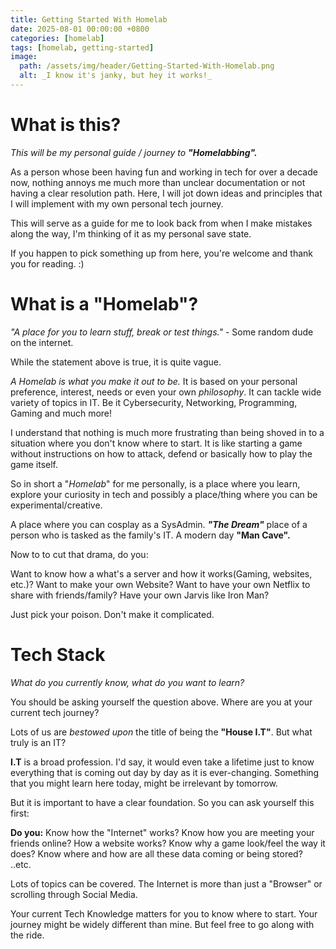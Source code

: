 ```yaml
---
title: Getting Started With Homelab
date: 2025-08-01 00:00:00 +0800
categories: [homelab]
tags: [homelab, getting-started]
image:
  path: /assets/img/header/Getting-Started-With-Homelab.png
  alt: _I know it's janky, but hey it works!_
---
```


# What is this?
*This will be my personal guide / journey to **"Homelabbing".*** 

As a person whose been having fun and working in tech for over a decade now, nothing annoys me much more than unclear documentation or not having a clear resolution path. Here, I will jot down ideas and principles that I will implement with my own personal tech journey.

This will serve as a guide for me to look back from when I make mistakes along the way, I'm thinking of it as my personal save state. 

If you happen to pick something up from here, you're welcome and thank you for reading. :) 

# What is a "Homelab"?
*"A place for you to learn stuff, break or test things."* - Some random dude on the internet. 

While the statement above is true, it is quite vague. 

*A Homelab is what you make it out to be.* It is based on your personal preference, interest, needs or even your own *philosophy*. It can tackle wide variety of topics in IT. Be it Cybersecurity, Networking, Programming, Gaming and much more!

I understand that nothing is much more frustrating than being shoved in to a situation where you don't know where to start. It is like starting a game without instructions on how to attack, defend or basically how to play the game itself. 

So in short a "*Homelab*" for me personally, is a place where you learn, explore your curiosity in tech and possibly a place/thing where you can be experimental/creative. 

A place where you can cosplay as a SysAdmin. ***"The Dream"*** place of a person who is tasked as the family's IT. A modern day **"Man Cave".**

Now to to cut that drama, do you:

Want to know how a what's a server and how it works(Gaming, websites, etc.)? 
Want to make your own Website? 
Want to have your own Netflix to share with friends/family? 
Have your own Jarvis like Iron Man? 

Just pick your poison. Don't make it complicated. 

# Tech Stack
*What do you currently know, what do you want to learn?* 

You should be asking yourself the question above. Where are you at your current tech journey? 

Lots of us are *bestowed* *upon* the title of being the **"House I.T"**. But what truly is an IT? 

**I.T** is a broad profession. I'd say, it would even take a lifetime just to know everything that is coming out day by day as it is ever-changing. Something that you might learn here today, might be irrelevant by tomorrow. 

But it is important to have a clear foundation. So you can ask yourself this first: 

**Do you:** 
Know how the "Internet" works? 
Know how you are meeting your friends online? How a website works?
Know why a game look/feel the way it does? 
Know where and how are all these data coming or being stored? 
..etc.

Lots of topics can be covered. The Internet is more than just a "Browser" or scrolling through Social Media. 

Your current Tech Knowledge matters for you to know where to start. Your journey might be widely different than mine. But feel free to go along with the ride. 
